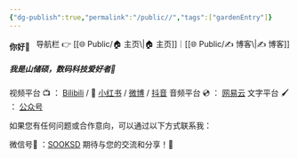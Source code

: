 ```yaml
---
{"dg-publish":true,"permalink":"/public//","tags":["gardenEntry"]}
---
```


<span style="float:right;">
导航栏  👉  [[🌐  Public/🏠 主页\|🏠 主页]]｜[[🌐  Public/✍️ 博客\|✍️ 博客]] 
</span>


#### 你好👋 
##### 我是山储硕，数码科技爱好者🧐



视频平台 📺 ：  [Bilibili][B]  /  📕  [小红书][XHS] /  [微博][wb] /   [抖音][dy] 
音频平台 💿 ： [网易云][WYY]
文字平台 🖌 ： [公众号][GZH]


如果您有任何问题或合作意向，可以通过以下方式联系我：

微信号📲 ：[SOOKSD](weixin://profile/SOOKSD) 
期待与您的交流和分享！💬



[B]: https://space.bilibili.com/43323541
[XHS]: https://www.xiaohongshu.com/user/profile/62b32ecc000000001b02aa61
[wb]: https://weibo.com/u/3865627063
[dy]: https://www.douyin.com/user/MS4wLjABAAAAM2aAdRIPsSQf1GzdGk2zziIxMEIOwEROOl6II50v1bb9v4Ozm-zITeDJCW7NPu-M
[WYY]: https://music.163.com/#/artist?id=12264340
[GZH]: https://mp.weixin.qq.com/mp/profile_ext?action=home&__biz=MzkxNzM0MTUyMg==&scene=124#wechat_redirect